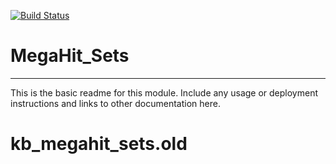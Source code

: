 [![Build Status](https://travis-ci.org/dylan/MegaHit_Sets.svg?branch=master)](https://travis-ci.org/dylan/MegaHit_Sets)

# MegaHit_Sets
---

This is the basic readme for this module. Include any usage or deployment instructions and links to other documentation here.
# kb_megahit_sets.old
